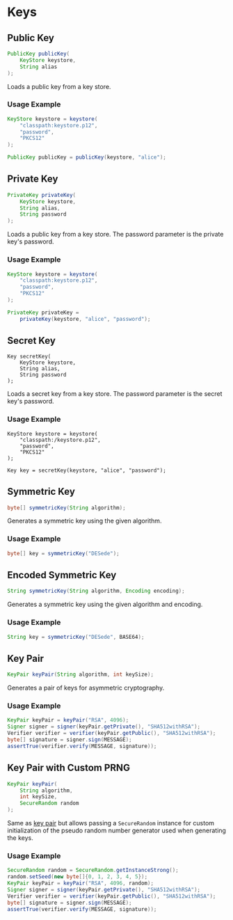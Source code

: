 # Keys

## Public Key

```java
PublicKey publicKey(
    KeyStore keystore, 
    String alias
);
```

 Loads a public key from a key store.

### Usage Example

```java
KeyStore keystore = keystore(
    "classpath:keystore.p12", 
    "password", 
    "PKCS12"
);

PublicKey publicKey = publicKey(keystore, "alice");
```

##  Private Key

```java
PrivateKey privateKey(
    KeyStore keystore, 
    String alias, 
    String password
);
```

 Loads a public key from a key store. The password parameter is the private key's password.

### Usage Example

```java
KeyStore keystore = keystore(
    "classpath:keystore.p12", 
    "password", 
    "PKCS12"
);

PrivateKey privateKey = 
    privateKey(keystore, "alice", "password");
```

##  Secret Key

```text
Key secretKey(
    KeyStore keystore, 
    String alias, 
    String password
);
```

 Loads a secret key from a key store. The password parameter is the secret key's password.

### Usage Example

```text
KeyStore keystore = keystore(
    "classpath:/keystore.p12", 
    "password", 
    "PKCS12"
);

Key key = secretKey(keystore, "alice", "password");
```

## Symmetric Key

```java
byte[] symmetricKey(String algorithm);
```

 Generates a symmetric key using the given algorithm.

### Usage Example

```java
byte[] key = symmetricKey("DESede");
```

## Encoded Symmetric Key

```java
String symmetricKey(String algorithm, Encoding encoding);
```

 Generates a symmetric key using the given algorithm and encoding.

### Usage Example

```java
String key = symmetricKey("DESede", BASE64);
```

##  Key Pair

```java
KeyPair keyPair(String algorithm, int keySize);
```

 Generates a pair of keys for asymmetric cryptography.

### Usage Example

```java
KeyPair keyPair = keyPair("RSA", 4096);
Signer signer = signer(keyPair.getPrivate(), "SHA512withRSA");
Verifier verifier = verifier(keyPair.getPublic(), "SHA512withRSA");
byte[] signature = signer.sign(MESSAGE);
assertTrue(verifier.verify(MESSAGE, signature));
```

##  Key Pair with Custom PRNG

```java
KeyPair keyPair(
    String algorithm, 
    int keySize, 
    SecureRandom random
);
```

 Same as [key pair](key.md#key-pair) but allows passing a `SecureRandom` instance for custom initialization of the pseudo random number generator used when generating the keys.

### Usage Example

```java
SecureRandom random = SecureRandom.getInstanceStrong();
random.setSeed(new byte[]{0, 1, 2, 3, 4, 5});
KeyPair keyPair = keyPair("RSA", 4096, random);
Signer signer = signer(keyPair.getPrivate(), "SHA512withRSA");
Verifier verifier = verifier(keyPair.getPublic(), "SHA512withRSA");
byte[] signature = signer.sign(MESSAGE);
assertTrue(verifier.verify(MESSAGE, signature));
```

 

